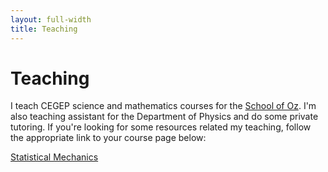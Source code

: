 ```yaml
---
layout: full-width
title: Teaching
---
```


# Teaching

I teach CEGEP science and mathematics courses for the [School of Oz](http://www.theschoolofoz.com/welcome). I'm also teaching assistant for the Department of Physics and do some private tutoring. If you're looking for some resources related my teaching, follow the appropriate link to your course page below:

[Statistical Mechanics](teaching/PHYS-326)